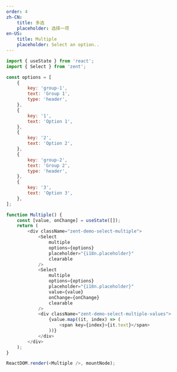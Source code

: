 ```yaml
---
order: 4
zh-CN:
	title: 多选
	placeholder: 选择一项
en-US:
	title: Multiple
	placeholder: Select an option..
---
```


```js
import { useState } from 'react';
import { Select } from 'zent';

const options = [
	{
		key: 'group-1',
		text: 'Group 1',
		type: 'header',
	},
	{
		key: '1',
		text: 'Option 1',
	},
	{
		key: '2',
		text: 'Option 2',
	},
	{
		key: 'group-2',
		text: 'Group 2',
		type: 'header',
	},
	{
		key: '3',
		text: 'Option 3',
	},
];

function Multiple() {
	const [value, onChange] = useState([]);
	return (
		<div className="zent-demo-select-multiple">
			<Select
				multiple
				options={options}
				placeholder="{i18n.placeholder}"
				clearable
			/>
			<Select
				multiple
				options={options}
				placeholder="{i18n.placeholder}"
				value={value}
				onChange={onChange}
				clearable
			/>
			<div className="zent-demo-select-multiple-values">
				{value.map((it, index) => (
					<span key={index}>{it.text}</span>
				))}
			</div>
		</div>
	);
}

ReactDOM.render(<Multiple />, mountNode);
```

<style>
	.zent-demo-select-multiple {
		&-values {
			> span:not(:last-child) {
				&:after {
					content: ', ';
				}
			}
		}

		> * {
			margin-bottom: 10px;
		}
	}
</style>

